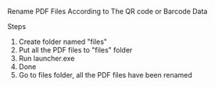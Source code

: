 Rename PDF Files According to The QR code or Barcode Data

Steps
  1. Create folder named "files"
  2. Put all the PDF files to "files" folder
  3. Run launcher.exe
  5. Done
  6. Go to files folder, all the PDF files have been renamed
